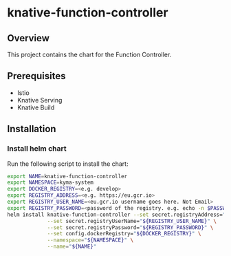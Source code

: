 # knative-function-controller

## Overview

This project contains the chart for the Function Controller.

## Prerequisites

- Istio
- Knative Serving
- Knative Build

## Installation

### Install helm chart

Run the following script to install the chart:

```bash
export NAME=knative-function-controller
export NAMESPACE=kyma-system
export DOCKER_REGISTRY=<e.g. develop>
export REGISTRY_ADDRESS=<e.g. https://eu.gcr.io>
export REGISTRY_USER_NAME=<eu.gcr.io username goes here. Not Email>
export REGISTRY_PASSWORD=<password of the registry. e.g. echo -n $PASSWORD | base64>
helm install knative-function-controller --set secret.registryAddress="${REGISTRY_ADDRESS}" \
             --set secret.registryUserName="${REGISTRY_USER_NAME}" \
             --set secret.registryPassword="${REGISTRY_PASSWORD}" \
             --set config.dockerRegistry="${DOCKER_REGISTRY}" \
             --namespace="${NAMESPACE}" \
             --name="${NAME}"
```
